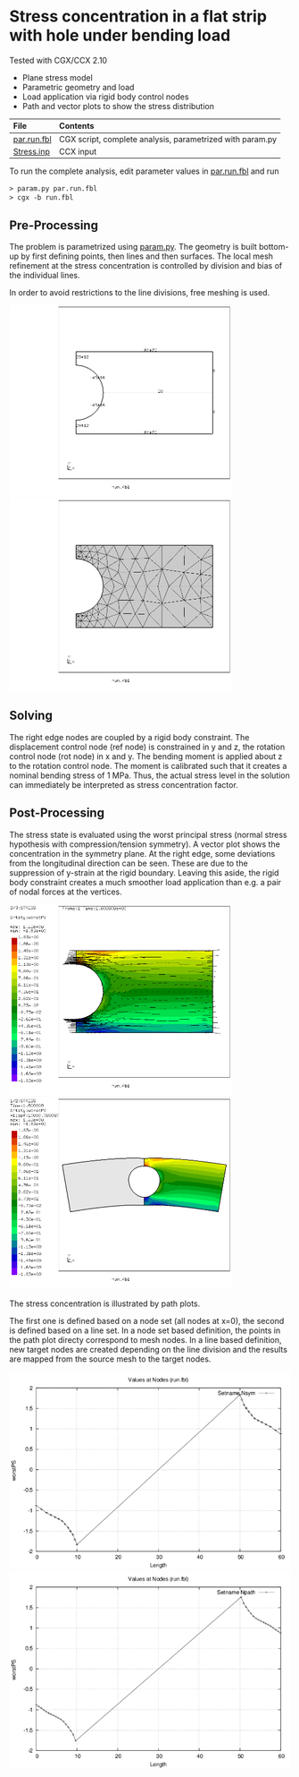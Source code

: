 # Stress concentration in a flat strip with hole under bending load
Tested with CGX/CCX 2.10

+ Plane stress model
+ Parametric geometry and load
+ Load application via rigid body control nodes
+ Path and vector plots to show the stress distribution

File                           | Contents    
 :-------------                | :-------------
 [par.run.fbl](par.run.fbl)    | CGX script, complete analysis, parametrized with param.py
 [Stress.inp](Stress.inp)      | CCX input

To run the complete analysis, edit parameter values in [par.run.fbl](par.run.fbl)
and run
```
> param.py par.run.fbl
> cgx -b run.fbl
```

## Pre-Processing

The problem is parametrized using [param.py](../../Scripts/param.py). The geometry is built bottom-up by first defining points, then lines and then surfaces. The local mesh refinement at the stress concentration is controlled by division and bias of the individual lines.

In order to avoid restrictions to the line divisions, free meshing is used.

<img src="Refs/div.png" width="400"><img src="Refs/mesh.png" width="400">

## Solving

The right edge nodes are coupled by a rigid body constraint. The displacement control node (ref node) is constrained in y and z, the rotation control node (rot node) in x and y. The bending moment is applied about z to the rotation control node. The moment is calibrated such that it creates a nominal bending stress of 1 MPa. Thus, the actual stress level in the solution can immediately be interpreted as stress concentration factor.

## Post-Processing

The stress state is evaluated using the worst principal stress (normal stress hypothesis with compression/tension symmetry). A vector plot shows the concentration in the symmetry plane. At the right edge, some deviations from the longitudinal direction can be seen. These are due to the suppression of y-strain at the rigid boundary. Leaving this aside, the rigid body constraint creates a much smoother load application than e.g. a pair of nodal forces at the vertices.

<img src="Refs/vecplot.png" width="400" title="Worst principal stress">
<img src="Refs/D.png"  width="400" title="Displacement, expanded geometry">

The stress concentration is illustrated by path plots.

The first one is defined based on a node set (all nodes at x=0), the second is defined based on a line set.
In a node set based definition, the points in the path plot directy correspond to mesh nodes. In a line based definition, new target nodes are created depending on the line division and the results are mapped from the source mesh to the target nodes.

<img src="Refs/nodepath.png"  title="Worst principal stress, path specified by node set">
<img src="Refs/linepath.png"  title="Worst principal stress, path specified by line set. There is a bug: target nodes without values (outside the structure) should interrupt the curve.">
